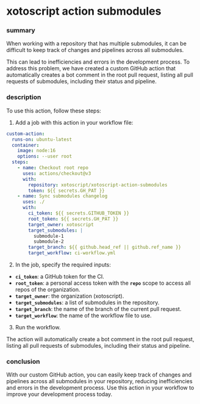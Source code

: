 # xotoscript action submodules

### summary

When working with a repository that has multiple submodules, it can be difficult to keep track of changes and pipelines across all submodules. 

This can lead to inefficiencies and errors in the development process. To address this problem, we have created a custom GitHub action that automatically creates a bot comment in the root pull request, listing all pull requests of submodules, including their status and pipeline.

### description

To use this action, follow these steps:

1. Add a job with this action in your workflow file:

```yaml
custom-action:
  runs-on: ubuntu-latest
  container:
    image: node:16
    options: --user root
  steps:
    - name: Checkout root repo
      uses: actions/checkout@v3
      with:
        repository: xotoscript/xotoscript-action-submodules
        token: ${{ secrets.GH_PAT }}
    - name: Sync submodules changelog
      uses: ./
      with:
        ci_token: ${{ secrets.GITHUB_TOKEN }}
        root_token: ${{ secrets.GH_PAT }}
        target_owner: xotoscript
        target_submodules: |
          submodule-1
          submodule-2
        target_branch: ${{ github.head_ref || github.ref_name }}
        target_workflow: ci-workflow.yml
```

2. In the job, specify the required inputs:
- **`ci_token`**: a GitHub token for the CI.
- **`root_token`**: a personal access token with the **`repo`** scope to access all repos of the organization.
- **`target_owner`**: the organization (xotoscript).
- **`target_submodules`**: a list of submodules in the repository.
- **`target_branch`**: the name of the branch of the current pull request.
- **`target_workflow`**: the name of the workflow file to use.
3. Run the workflow.

The action will automatically create a bot comment in the root pull request, listing all pull requests of submodules, including their status and pipeline.

### conclusion

With our custom GitHub action, you can easily keep track of changes and pipelines across all submodules in your repository, reducing inefficiencies and errors in the development process. Use this action in your workflow to improve your development process today.
